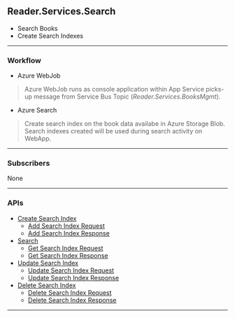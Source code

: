 ## Reader.Services.Search

- Search Books
- Create Search Indexes

---

### Workflow

- Azure WebJob

> Azure WebJob runs as console application within App Service picks-up message from Service Bus Topic (*Reader.Services.BooksMgmt*).

- Azure Search

> Create search index on the book data availabe in Azure Storage Blob. Search indexes created will be used during search activity on WebApp.

---

### Subscribers

None

---

### APIs

- [Create Search Index](#add-search-index)
    - [Add Search Index Request](#add-search-index-request)
    - [Add Search Index Response](#add-search-index-response)
- [Search](#get-search-index)
    - [Get Search Index Request](#get-search-index-request)
    - [Get Search Index Response](#get-search-index-response)
- [Update Search Index](#update-book)
    - [Update Search Index Request](#update-search-index-request)
    - [Update Search Index Response](#update-search-index-response)
- [Delete Search Index](#delete-book)
    - [Delete Search Index Request](#delete-search-index-request)
    - [Delete Search Index Response](#delete-search-index-response)

---